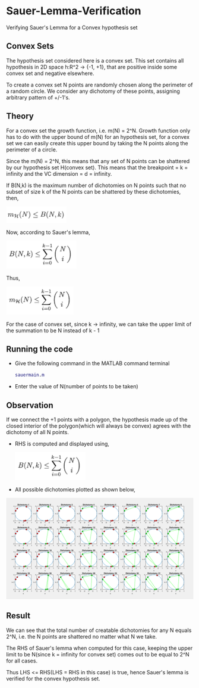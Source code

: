 # Sauer-Lemma-Verification
Verifying Sauer's Lemma for a Convex hypothesis set

## Convex Sets
The hypothesis set considered here is a convex set. This set contains all hypothesis in 2D space h:R^2 -> {-1, +1}, that are positive inside some convex set and negative elsewhere.

To create a convex set N points are randomly chosen along the perimeter of a random circle. We consider any dichotomy of these points, assigning arbitrary pattern of +/-1's.

## Theory
For a convex set the growth function, i.e. m(N) = 2^N. Growth function only has  to do with the upper bound of m(N) for an hypothesis set, for a convex set we can easily create this upper bound by taking the N points along the perimeter of a circle.

Since the m(N) = 2^N, this means that any set of N points can be shattered by our hypothesis set H(convex set). This means that the breakpoint = k = infinity and the VC dimension = d = infinity.

If B(N,k) is the maximum number of dichotomies on N points such that no subset of size k of the N points can be shattered by these dichotomies, then,

![](Images/Sauer.PNG)

Now, according to Sauer's lemma,

![](Images/Sauer2.PNG)

Thus,

![](Images/Sauer3.PNG)

For the case of convex set, since k -> infinity, we can take the upper limit of the summation to be N instead of k - 1
## Running the code
* Give the following command in the MATLAB command terminal
  ```MATLAB
  sauermain.m
  ```
* Enter the value of N(number of points to be taken)

## Observation
If we connect the +1 points with a polygon, the hypothesis made up of the closed interior of the polygon(which will always be convex) agrees with the dichotomy of all N points.

* RHS is computed and displayed using,

  ![](Images/Sauer2.PNG)

* All possible dichotomies plotted as shown below,

!['Dichotomies for N = 5'](Images/Dichotomies.PNG)

## Result
We can see that the total number of creatable dichotomies for any N equals 2^N, i.e. the N points are shattered no matter what N we take.

The RHS of Sauer's lemma when computed for this case, keeping the upper limit to be N(since k = infinity for convex set) comes out to be equal to 2^N for all cases.

Thus LHS <= RHS(LHS = RHS in this case) is true, hence Sauer's lemma is verified for the convex hypothesis set.
